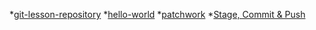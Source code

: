 *[git-lesson-repository](https://github.com/ChriswellPetii/git-lesson-repository.git)
*[hello-world](https://github.com/ChriswellPetii/hello-world.git)
*[patchwork](https://github.com/ChriswellPetii/patchwork.git)
*[Stage, Commit & Push](https://github.com/green-fox-academy/ChriswellPetii.git)